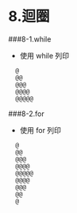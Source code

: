 # 8.迴圈

###8-1.while
  - 使用 while 列印
```
  @
  @@
  @@@
  @@@@
  @@@@@
```

###8-2.for
  - 使用 for 列印
```
  @
  @@
  @@@
  @@@@
  @@@@@
  @@@@
  @@@
  @@
  @
```
